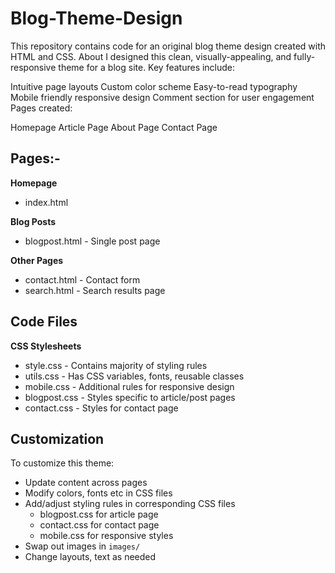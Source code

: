 # Blog-Theme-Design
This repository contains code for an original blog theme design created with HTML and CSS.
About
I designed this clean, visually-appealing, and fully-responsive theme for a blog site. Key features include:

Intuitive page layouts
Custom color scheme
Easy-to-read typography
Mobile friendly responsive design
Comment section for user engagement
Pages created:

Homepage
Article Page
About Page
Contact Page
## Pages:-

**Homepage**
- index.html

**Blog Posts** 
- blogpost.html - Single post page 

**Other Pages**
- contact.html - Contact form
- search.html - Search results page
## Code Files

**CSS Stylesheets**

- style.css - Contains majority of styling rules 
- utils.css - Has CSS variables, fonts, reusable classes
- mobile.css - Additional rules for responsive design
- blogpost.css - Styles specific to article/post pages
- contact.css - Styles for contact page

## Customization

To customize this theme:

- Update content across pages
- Modify colors, fonts etc in CSS files
- Add/adjust styling rules in corresponding CSS files 
    - blogpost.css for article page
    - contact.css for contact page 
    - mobile.css for responsive styles
- Swap out images in `images/`
- Change layouts, text as needed
